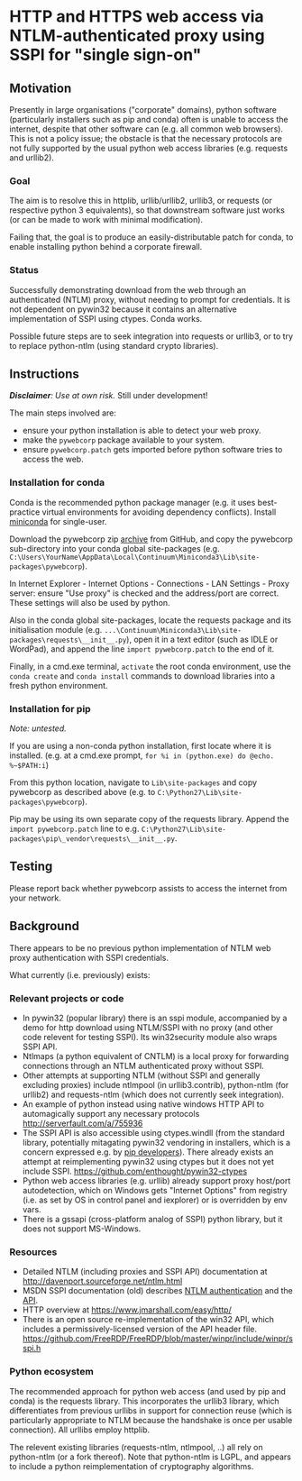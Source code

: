 
HTTP and HTTPS web access via NTLM-authenticated proxy using SSPI for "single sign-on"
======================================================================================

Motivation
----------

Presently in large organisations ("corporate" domains), python software
(particularly installers such as pip and conda) often is unable to access the
internet, despite that other software can (e.g. all common web browsers).
This is not a policy issue; the obstacle is that the necessary protocols are
not fully supported by the usual python web access libraries (e.g. requests
and urllib2).

### Goal

The aim is to resolve this in httplib, urllib/urllib2, urllib3, or requests
(or respective python 3 equivalents), so that downstream software just works
(or can be made to work with minimal modification).

Failing that, the goal is to produce an easily-distributable patch for conda,
to enable installing python behind a corporate firewall.

### Status

Successfully demonstrating download from the web through an
authenticated (NTLM) proxy, without needing to prompt for credentials.
It is not dependent on pywin32 because it contains an alternative
implementation of SSPI using ctypes.
Conda works.

Possible future steps are to seek integration into requests or urllib3, or
to try to replace python-ntlm (using standard crypto libraries).

Instructions
------------

*__Disclaimer__: Use at own risk.* Still under development!

The main steps involved are:
 - ensure your python installation is able to detect your web proxy.
 - make the `pywebcorp` package available to your system.
 - ensure `pywebcorp.patch` gets imported before python software tries to
   access the web.

### Installation for conda

Conda is the recommended python package manager (e.g. it uses best-practice
virtual environments for avoiding dependency conflicts). Install
[miniconda](https://conda.io/miniconda.html) for single-user.

Download the pywebcorp zip
[archive](https://github.com/benjimin/pywebcorp/archive/master.zip) from GitHub,
and copy the pywebcorp sub-directory into your conda global site-packages
(e.g.
`C:\Users\YourName\AppData\Local\Continuum\Miniconda3\Lib\site-packages\pywebcorp`).

In Internet Explorer - Internet Options - Connections - LAN Settings - Proxy
server: ensure "Use proxy" is checked and the address/port are correct. These
settings will also be used by python.

Also in the conda global site-packages, locate the requests package and its
initialisation module (e.g.
`...\Continuum\Miniconda3\Lib\site-packages\requests\__init__.py`), open it
in a text editor (such as IDLE or WordPad), and append the line
`import pywebcorp.patch` to the end of it.

Finally, in a cmd.exe terminal,  `activate` the root conda environment, use
the `conda create` and `conda install` commands to download libraries into a
fresh python environment.

### Installation for pip

*Note: untested.*

If you are using a non-conda python installation, first locate where it is
installed. (e.g. at a cmd.exe prompt,
`for %i in (python.exe) do @echo. %~$PATH:i`)

From this python location, navigate to `Lib\site-packages` and copy
pywebcorp as described above (e.g. to
`C:\Python27\Lib\site-packages\pywebcorp`).

Pip may be using its own separate copy of the requests library. Append the
`import pywebcorp.patch` line to e.g.
`C:\Python27\Lib\site-packages\pip\_vendor\requests\__init__.py`.


Testing
-------

Please report back whether pywebcorp assists to access
the internet from your network.

Background
----------

There appears to be no previous python implementation of NTLM web proxy
authentication with SSPI credentials.

What currently (i.e. previously) exists:

### Relevant projects or code
-   In pywin32 (popular library) there is an sspi module, accompanied by a demo
    for http download using NTLM/SSPI with no proxy (and other code relevent
    for testing SSPI). Its win32security module also wraps SSPI API.
-   Ntlmaps (a python equivalent of CNTLM) is a local proxy for forwarding
    connections through an NTLM authenticated proxy without SSPI.
-   Other attempts at supporting NTLM (without SSPI and generally excluding
    proxies) include ntlmpool (in urllib3.contrib), python-ntlm (for urllib2)
    and requests-ntlm (which does not currently seek integration).
-   An example of python instead using native windows HTTP API to automagically
    support any necessary protocols http://serverfault.com/a/755936
-   The SSPI API is also accessible using ctypes.windll (from the standard
    library, potentially mitagating pywin32 vendoring in installers, which
    is a concern expressed e.g. by
    [pip developers](https://github.com/pypa/pip/pull/3419)).
    There already exists an attempt at reimplementing pywin32 using ctypes
    but it does not yet include SSPI.
    https://github.com/enthought/pywin32-ctypes
-   Python web access libraries (e.g. urllib) already support proxy host/port
    autodetection, which on Windows gets "Internet Options" from registry (i.e.
    as set by OS in control panel and iexplorer) or is overridden by env vars.
-   There is a gssapi (cross-platform analog of SSPI) python library, but it
    does not support MS-Windows.

### Resources
-   Detailed NTLM (including proxies and SSPI API) documentation at
    http://davenport.sourceforge.net/ntlm.html
-   MSDN SSPI documentation (old) describes
    [NTLM authentication](https://msdn.microsoft.com/en-us/library/bb742535.aspx)
    and the [API](https://msdn.microsoft.com/en-us/library/windows/desktop/aa375512(v=vs.85).aspx).
-   HTTP overview at https://www.jmarshall.com/easy/http/
-   There is an open source re-implementation of the win32 API, which includes
    a permissively-licensed version of the API header file.
    https://github.com/FreeRDP/FreeRDP/blob/master/winpr/include/winpr/sspi.h

### Python ecosystem

The recommended approach for python web access (and used by pip and conda) is
the requests library. This incorporates the urllib3 library, which
differentiates from previous urllibs in support for connection reuse (which is
particularly appropriate to NTLM because the handshake is once per usable
connection). All urllibs employ httplib.

The relevent existing libraries (requests-ntlm, ntlmpool, ..) all rely on
python-ntlm (or a fork thereof). Note that python-ntlm is LGPL, and appears
to include a python reimplementation of cryptography algorithms.
